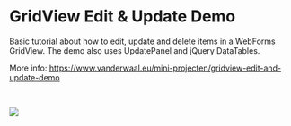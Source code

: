# GridView Edit & Update Demo

Basic tutorial about how to edit, update and delete items in a WebForms GridView. The demo also uses UpdatePanel and jQuery DataTables.

More info: https://www.vanderwaal.eu/mini-projecten/gridview-edit-and-update-demo

&nbsp;

<img src="https://www.vanderwaal.eu/files/gridview-edit-and-update-demo.jpg">

